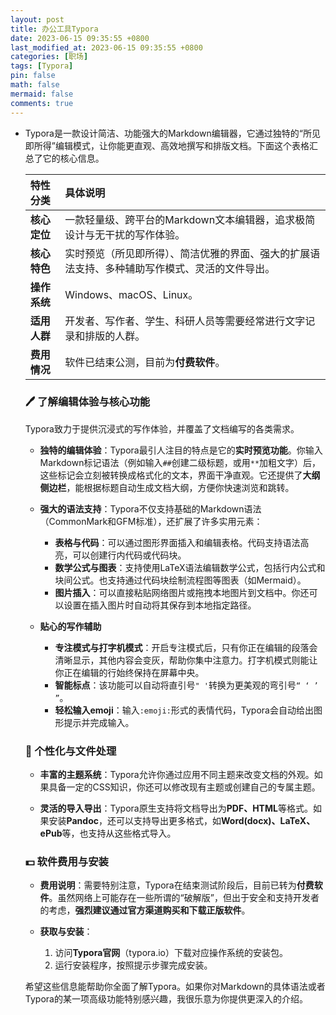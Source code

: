 ```yaml
---
layout: post
title: 办公工具Typora
date: 2023-06-15 09:35:55 +0800
last_modified_at: 2023-06-15 09:35:55 +0800
categories: [职场]
tags: [Typora]
pin: false
math: false
mermaid: false
comments: true
---
```


- Typora是一款设计简洁、功能强大的Markdown编辑器，它通过独特的“所见即所得”编辑模式，让你能更直观、高效地撰写和排版文档。下面这个表格汇总了它的核心信息。

  | 特性分类     | 具体说明                                                     |
  | :----------- | :----------------------------------------------------------- |
  | **核心定位** | 一款轻量级、跨平台的Markdown文本编辑器，追求极简设计与无干扰的写作体验。 |
  | **核心特色** | 实时预览（所见即所得）、简洁优雅的界面、强大的扩展语法支持、多种辅助写作模式、灵活的文件导出。 |
  | **操作系统** | Windows、macOS、Linux。                                      |
  | **适用人群** | 开发者、写作者、学生、科研人员等需要经常进行文字记录和排版的人群。 |
  | **费用情况** | 软件已结束公测，目前为**付费软件**。                         |

  ### 🖊️ 了解编辑体验与核心功能

  Typora致力于提供沉浸式的写作体验，并覆盖了文档编写的各类需求。

  - **独特的编辑体验**：Typora最引人注目的特点是它的**实时预览功能**。你输入Markdown标记语法（例如输入`##`创建二级标题，或用`**`加粗文字）后，这些标记会立刻被转换成格式化的文本，界面干净直观。它还提供了**大纲侧边栏**，能根据标题自动生成文档大纲，方便你快速浏览和跳转。

  - **强大的语法支持**：Typora不仅支持基础的Markdown语法（CommonMark和GFM标准），还扩展了许多实用元素：
      - **表格与代码**：可以通过图形界面插入和编辑表格。代码支持语法高亮，可以创建行内代码或代码块。
      - **数学公式与图表**：支持使用LaTeX语法编辑数学公式，包括行内公式和块间公式。也支持通过代码块绘制流程图等图表（如Mermaid）。
      - **图片插入**：可以直接粘贴网络图片或拖拽本地图片到文档中。你还可以设置在插入图片时自动将其保存到本地指定路径。

  - **贴心的写作辅助**
      - **专注模式与打字机模式**：开启专注模式后，只有你正在编辑的段落会清晰显示，其他内容会变灰，帮助你集中注意力。打字机模式则能让你正在编辑的行始终保持在屏幕中央。
      - **智能标点**：该功能可以自动将直引号`" '`转换为更美观的弯引号`“ ‘ ’ ”`。
      - **轻松输入emoji**：输入`:emoji:`形式的表情代码，Typora会自动给出图形提示并完成输入。

  ### 🎨 个性化与文件处理

  - **丰富的主题系统**：Typora允许你通过应用不同主题来改变文档的外观。如果具备一定的CSS知识，你还可以修改现有主题或创建自己的专属主题。

  - **灵活的导入导出**：Typora原生支持将文档导出为**PDF、HTML**等格式。如果安装**Pandoc**，还可以支持导出更多格式，如**Word(docx)、LaTeX、ePub**等，也支持从这些格式导入。

  ### 💵 软件费用与安装

  - **费用说明**：需要特别注意，Typora在结束测试阶段后，目前已转为**付费软件**。虽然网络上可能存在一些所谓的“破解版”，但出于安全和支持开发者的考虑，**强烈建议通过官方渠道购买和下载正版软件**。

  - **获取与安装**：
      1. 访问**Typora官网**（typora.io）下载对应操作系统的安装包。
      2. 运行安装程序，按照提示步骤完成安装。

  希望这些信息能帮助你全面了解Typora。如果你对Markdown的具体语法或者Typora的某一项高级功能特别感兴趣，我很乐意为你提供更深入的介绍。
